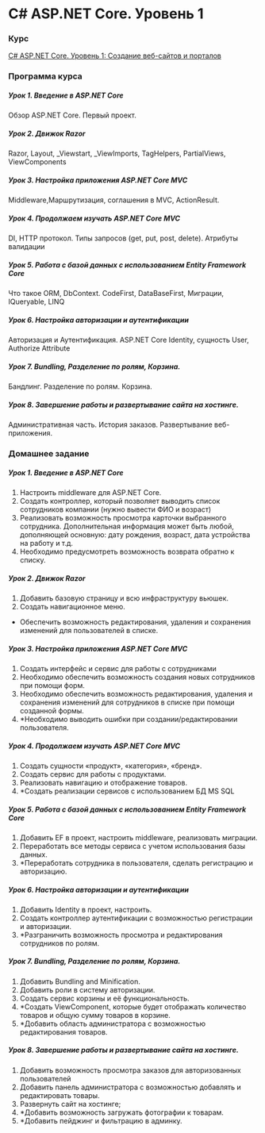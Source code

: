 # C# ASP.NET Core. Уровень 1

### Курс
[C# ASP.NET Core. Уровень 1: Cоздание веб-сайтов и порталов](https://geekbrains.ru/courses/55)

### Программа курса
##### Урок 1. Введение в ASP.NET Core  
Обзор ASP.NET Core. Первый проект.
   
##### Урок 2. Движок Razor  
Razor, Layout, _Viewstart, _ViewImports, TagHelpers, PartialViews, ViewComponents

##### Урок 3. Настройка приложения ASP.NET Core MVC
Middleware,Маршрутизация, соглашения в MVC, ActionResult.

##### Урок 4. Продолжаем изучать ASP.NET Core MVC  
DI, HTTP протокол. Типы запросов (get, put, post, delete). Атрибуты валидации

##### Урок 5. Работа с базой данных с использованием Entity Framework Core  
Что такое ORM, DbContext. CodeFirst, DataBaseFirst, Миграции, IQueryable, LINQ

##### Урок 6. Настройка авторизации и аутентификации  
Авторизация и Аутентификация. ASP.NET Core Identity, сущность User, Authorize Attribute

##### Урок 7. Bundling, Разделение по ролям, Корзина.  
Бандлинг. Разделение по ролям. Корзина.

##### Урок 8. Завершение работы и развертывание сайта на хостинге.  
Административная часть. История заказов. Развертывание веб-приложения.

### Домашнее задание
##### Урок 1. Введение в ASP.NET Core
1. Настроить middleware для ASP.NET Core.
2. Создать контроллер, который позволяет выводить список сотрудников компании (нужно вывести ФИО и возраст)
3. Реализовать возможность просмотра карточки выбранного сотрудника. Дополнительная информация может быть любой, дополняющей основную: дату рождения, возраст, дата устройства на работу и т.д.
4. Необходимо предусмотреть возможность возврата обратно к списку.

##### Урок 2. Движок Razor
1. Добавить базовую страницу и всю инфраструктуру вьюшек. 
2. Создать навигационное меню. 
* Обеспечить возможность редактирования, удаления и сохранения изменений для пользователей в списке.

##### Урок 3. Настройка приложения ASP.NET Core MVC
1. Создать интерфейс и сервис для работы с сотрудниками
2. Необходимо обеспечить возможность создания новых сотрудников при помощи форм.
3. Необходимо обеспечить возможность редактирования, удаления и сохранения изменений для сотрудников в списке при помощи созданной формы.
4. *Необходимо выводить ошибки при создании/редактировании пользователя.

##### Урок 4. Продолжаем изучать ASP.NET Core MVC
1. Создать сущности «продукт», «категория», «бренд».
2. Создать сервис для работы с продуктами.
3. Реализовать навигацию и отображение товаров.
4. *Создать реализации сервисов с использованием БД MS SQL

##### Урок 5. Работа с базой данных с использованием Entity Framework Core
1. Добавить EF в проект, настроить middleware, реализовать миграции.
2. Переработать все методы сервиса с учетом использования базы данных.
3. *Переработать сотрудника в пользователя, сделать регистрацию и авторизацию.

##### Урок 6. Настройка авторизации и аутентификации
1. Добавить Identity в проект, настроить.
2. Создать контроллер аутентификации с возможностью регистрации и авторизации.
3. *Разграничить возможность просмотра и редактирования сотрудников по ролям.

##### Урок 7. Bundling, Разделение по ролям, Корзина.
1. Добавить Bundling and Minification.
2. Добавить роли в систему авторизации.
3. Создать сервис корзины и её функциональность.
4. *Создать ViewComponent, которые будет отображать количество товаров и общую сумму товаров в корзине.
5. *Добавить область администратора с возможностью редактирования товаров.

##### Урок 8. Завершение работы и развертывание сайта на хостинге.
1. Добавить возможность просмотра заказов для авторизованных пользователей
2. Добавить панель администратора с возможностью добавлять и редактировать товары.
3. Развернуть сайт на хостинге;
4. *Добавить возможность загружать фотографии к товарам.
5. *Добавить пейджинг и фильтрацию в админку.
